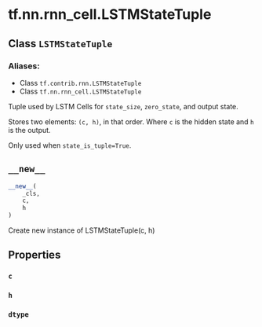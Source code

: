 <div itemscope itemtype="http://developers.google.com/ReferenceObject">
<meta itemprop="name" content="tf.nn.rnn_cell.LSTMStateTuple" />
<meta itemprop="path" content="Stable" />
<meta itemprop="property" content="c"/>
<meta itemprop="property" content="h"/>
<meta itemprop="property" content="dtype"/>
<meta itemprop="property" content="__new__"/>
</div>

# tf.nn.rnn_cell.LSTMStateTuple

## Class `LSTMStateTuple`



### Aliases:

* Class `tf.contrib.rnn.LSTMStateTuple`
* Class `tf.nn.rnn_cell.LSTMStateTuple`

Tuple used by LSTM Cells for `state_size`, `zero_state`, and output state.

Stores two elements: `(c, h)`, in that order. Where `c` is the hidden state
and `h` is the output.

Only used when `state_is_tuple=True`.

<h2 id="__new__"><code>__new__</code></h2>

``` python
__new__(
    _cls,
    c,
    h
)
```

Create new instance of LSTMStateTuple(c, h)



## Properties

<h3 id="c"><code>c</code></h3>



<h3 id="h"><code>h</code></h3>



<h3 id="dtype"><code>dtype</code></h3>





